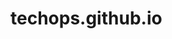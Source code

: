 # techops.github.io
<!DOCTYPE html>
<html lang="en">
<head>
    <meta charset="UTF-8">
    <meta http-equiv="X-UA-Compatible" content="IE=edge">
    <meta name="viewport" content="width=device-width, initial-scale=1.0">
    <title>techops task </title>
    <style>
        body{
            

            background-color:  rgb(28, 102, 172);
        }
        .container{
            
            background-color: grey;
        }
       .fruit{
    
    background: rgb(28, 102, 172);
    width: 800px;
    margin:auto;
    padding: 25px 40px 10px 40px;
    
  }
  .money{
    
    background: rgb(28, 102, 172);
    width: 800px;
    margin:auto;
    padding: 25px 40px 10px 40px;
    
  }
  .dollar{
    
    background: rgb(28, 102, 172);
    width: 800px;
    margin:auto;
    padding: 25px 40px 10px 40px;
   
  }
  .pound{
    
    background: rgb(28, 102, 172);
    width: 800px;
    margin:auto;
    padding: 25px 40px 10px 40px;
   
  }
  .rome{

    background: rgb(28, 102, 172);
    width: 800px;
    margin:auto;
    padding: 25px 40px 10px 40px;
    
   
  }

    </style>
</head>
<body>
    <div class="container">
    <h1 align="center">welcome to our website</h1>
    <h2 align="center">Contact us</h2>
    <p>
    <form action="https://www.linkedin.com/in/virat-dwivedi-55912a202">
        
    <div class="fruit">
        <label for="name"> Enter your name:</label><br>
        <input type="text" name="myName">
    </div>
    <div class="money">
        phone no:<br> <input type="text" name="myRole">
    </div>
    
    <div class="dollar">
        Email:<br> <input type="email" name="myEmail">
    
    </div>
    <div class="pound">
        Write about yourself: <br><textarea name="myText" cols="90" rows="10"></textarea>
    </div>
    <div class="rome">
        <input type="submit" value="Submit ">
        <input type="reset" value="Reset ">
    </div>
</div>

    </form>


    </form>
</body>
</html>
